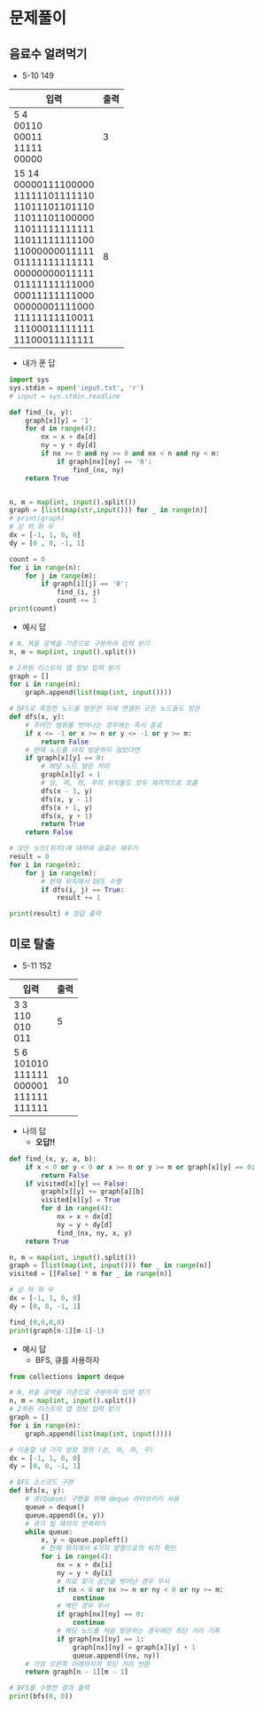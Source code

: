 # 문제풀이
## 음료수 얼려먹기 
* 5-10 149

|입력|출력|
|-|-|
|5 4<br>00110<br>00011<br>11111<br>00000|3|
|15 14<br>00000111100000<br>11111101111110<br>11011101101110<br>11011101100000<br>11011111111111<br>11011111111100<br>11000000011111<br>01111111111111<br>00000000011111<br>01111111111000<br>00011111111000<br>00000001111000<br>11111111110011<br>11100011111111<br>11100011111111<br>|8

* 내가 푼 답

```py
import sys
sys.stdin = open('input.txt', 'r')
# input = sys.stdin.readline

def find_(x, y):
    graph[x][y] = '1'
    for d in range(4):
        nx = x + dx[d]
        ny = y + dy[d]
        if nx >= 0 and ny >= 0 and nx < n and ny < m:
            if graph[nx][ny] == '0':
                find_(nx, ny)
    return True


n, m = map(int, input().split())
graph = [list(map(str,input())) for _ in range(n)]
# print(graph)
# 상 하 좌 우
dx = [-1, 1, 0, 0]
dy = [0 , 0, -1, 1]

count = 0
for i in range(n):
    for j in range(m):
        if graph[i][j] == '0':
            find_(i, j)
            count += 1
print(count)
```

* 예시 답
```py
# N, M을 공백을 기준으로 구분하여 입력 받기
n, m = map(int, input().split())

# 2차원 리스트의 맵 정보 입력 받기
graph = []
for i in range(n):
    graph.append(list(map(int, input())))

# DFS로 특정한 노드를 방문한 뒤에 연결된 모든 노드들도 방문
def dfs(x, y):
    # 주어진 범위를 벗어나는 경우에는 즉시 종료
    if x <= -1 or x >= n or y <= -1 or y >= m:
        return False
    # 현재 노드를 아직 방문하지 않았다면
    if graph[x][y] == 0:
        # 해당 노드 방문 처리
        graph[x][y] = 1
        # 상, 하, 좌, 우의 위치들도 모두 재귀적으로 호출
        dfs(x - 1, y)
        dfs(x, y - 1)
        dfs(x + 1, y)
        dfs(x, y + 1)
        return True
    return False

# 모든 노드(위치)에 대하여 음료수 채우기
result = 0
for i in range(n):
    for j in range(m):
        # 현재 위치에서 DFS 수행
        if dfs(i, j) == True:
            result += 1

print(result) # 정답 출력
```
## 미로 탈출 
* 5-11 152

|입력|출력|
|--|--|
3 3<br>110<br>010<br>011<br>|5
5 6<br>101010<br>111111<br>000001<br>111111<br>111111<br>|10


* 나의 답
    * **오답!!**
    
```py
def find_(x, y, a, b):
    if x < 0 or y < 0 or x >= n or y >= m or graph[x][y] == 0:
        return False
    if visited[x][y] == False:
        graph[x][y] += graph[a][b]
        visited[x][y] = True
        for d in range(4):
            nx = x + dx[d]
            ny = y + dy[d]
            find_(nx, ny, x, y)
    return True

n, m = map(int, input().split())
graph = [list(map(int, input())) for _ in range(n)]
visited = [[False] * m for _ in range(n)]

# 상 하 좌 우
dx = [-1, 1, 0, 0]
dy = [0, 0, -1, 1]

find_(0,0,0,0)
print(graph[n-1][m-1]-1)
```

* 예시 답
    * BFS, 큐를 사용하자
```py
from collections import deque

# N, M을 공백을 기준으로 구분하여 입력 받기
n, m = map(int, input().split())
# 2차원 리스트의 맵 정보 입력 받기
graph = []
for i in range(n):
    graph.append(list(map(int, input())))

# 이동할 네 가지 방향 정의 (상, 하, 좌, 우)
dx = [-1, 1, 0, 0]
dy = [0, 0, -1, 1]

# BFS 소스코드 구현
def bfs(x, y):
    # 큐(Queue) 구현을 위해 deque 라이브러리 사용
    queue = deque()
    queue.append((x, y))
    # 큐가 빌 때까지 반복하기
    while queue:
        x, y = queue.popleft()
        # 현재 위치에서 4가지 방향으로의 위치 확인
        for i in range(4):
            nx = x + dx[i]
            ny = y + dy[i]
            # 미로 찾기 공간을 벗어난 경우 무시
            if nx < 0 or nx >= n or ny < 0 or ny >= m:
                continue
            # 벽인 경우 무시
            if graph[nx][ny] == 0:
                continue
            # 해당 노드를 처음 방문하는 경우에만 최단 거리 기록
            if graph[nx][ny] == 1:
                graph[nx][ny] = graph[x][y] + 1
                queue.append((nx, ny))
    # 가장 오른쪽 아래까지의 최단 거리 반환
    return graph[n - 1][m - 1]

# BFS를 수행한 결과 출력
print(bfs(0, 0))
```